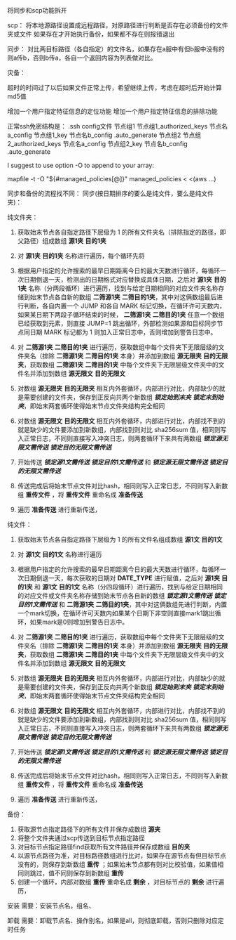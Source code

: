 

将同步和scp功能拆开

scp：
将本地源路径设置成远程路径，对原路径进行判断是否存在必须备份的文件夹或文件
如果存在才开始执行备份，如果都不存在则报错退出

同步：
对比两目标路径（各自指定）的文件名，如果存在a服中有但b服中没有的则a传b，否则b传a，各自一个返回内容为列表做对比。


灾备：




超时的时间过了以后如果文件正常上传，希望继续上传，考虑在超时后开始计算md5值


增加一个用户指定特征信息的定位功能
增加一个用户指定特征信息的排除功能


正常ssh免密结构是：
.ssh
    config文件
    节点组1
        节点组1_authorized_keys 节点名a_config 节点组1_key 节点名b_config .auto_generate
    节点组2
        节点组2_authorized_keys 节点名a_config 节点组2_key 节点名b_config .auto_generate

I suggest to use option -O to append to your array:

mapfile -t -O "${#managed_policies[@]}" managed_policies < <(aws ...)



同步和备份的流程找不同：
同步(按日期排序的要么是纯文件，要么是纯文件夹)：

纯文件夹：
1. 获取始末节点各自指定路径下层级为 1 的所有文件夹名（排除指定的路径，即父路径）组成数组 **源1夹** **目的1夹**
2. 对 **源1夹**  **目的1夹** 名称进行遍历，每个循环先将
3. 根据用户指定的允许搜索的最早日期距离今日的最大天数进行循环，每循环一次日期倒退一天，检测出的日期格式对应替换成具体日期，之后对 **源1夹**  **目的1夹** 名称（分两段循环）进行遍历，找到与给定日期相同的对应文件夹名称存储到始末节点各自新的数组 **二筛源1夹** **二筛目的1夹**，其中对这俩数组最后进行判断，各自内置一个 JUMP 和各自 MARK 标记切换，在循环许可天数内，如果某日期下两段子循环结束的时候， **二筛源1夹** **二筛目的1夹** 任意一个数组已经获取到元素，则直接 JUMP=1 跳出循环，外部检测如果源和目标同步节点同日期 MARK 标记都为 1 则加入正常日志中，否则增加到警告日志中。

4. 对 **二筛源1夹** **二筛目的1夹** 进行遍历，获取数组中每个文件夹下无限层级的文件夹名（排除 **二筛源1夹** **二筛目的1夹** 本身）并添加到数组 **源无限夹** **目的无限夹**，获取数组 **二筛源1夹** **二筛目的1夹** 中每个文件夹下无限层级文件夹中的文件名并添加到数组 **源无限文** **目的无限文**
5. 对数组 **源无限夹** **目的无限夹** 相互内外套循环，内部进行对比，内部缺少的就是需要创建的文件夹，保存到正反向共两个新数组 ***锁定始到末夹***  ***锁定末到始夹***，即始末两套循环使得始末节点文件夹结构完全相同
6. 对数组 **源无限文** **目的无限文** 相互内外套循环，内部进行对比，内部找不到的就是缺少的文件要添加到新数组，内部找到则对比 sha256sum 值，相同则写入正常日志，不同则直接写入冲突日志，则两套循环下来共有两数组 ***锁定源无限文需传送*** ***锁定目的无限文需传送***
7. 开始传送 ***锁定源1文需传送*** ***锁定目的1文需传送*** 和 ***锁定源无限文需传送*** ***锁定目的无限文需传送***
8. 传送完成后将始末节点文件对比hash，相同则写入正常日志，不同则写入新数组 **重传文件** ，将 **重传文件** 重命名成 **准备传送**
9.  遍历 **准备传送** 进行重新传送，


纯文件：

1. 获取始末节点各自指定路径下层级为 1 的所有文件名组成数组 **源1文** **目的1文**
2. 对 **源1文** **目的1文** 名称进行遍历
3. 根据用户指定的允许搜索的最早日期距离今日的最大天数进行循环，每循环一次日期倒退一天，每次获取的日期对 **DATE_TYPE** 进行赋值，之后对 **源1夹**  **目的1夹** 和 **源1文** **目的1文** 名称（分四段循环）进行遍历，找到与给定日期相同的对应文件或文件夹名称存储到始末节点各自新的数组 ***锁定源1文需传送*** ***锁定目的1文需传送*** 和 **二筛源1夹** **二筛目的1夹**，其中对这俩数组先进行判断，内置一个mark切换，在循环许可天数内如果某个日期下非空则直接mark1跳出循环，如果mark是0则增加到警告日志中。

4. 对 **二筛源1夹** **二筛目的1夹** 进行遍历，获取数组中每个文件夹下无限层级的文件夹名（排除 **二筛源1夹** **二筛目的1夹** 本身）并添加到数组 **源无限夹** **目的无限夹**，获取数组 **二筛源1夹** **二筛目的1夹** 中每个文件夹下无限层级文件夹中的文件名并添加到数组 **源无限文** **目的无限文**
5. 对数组 **源无限夹** **目的无限夹** 相互内外套循环，内部进行对比，内部缺少的就是需要创建的文件夹，保存到正反向共两个新数组 ***锁定始到末夹***  ***锁定末到始夹***，即始末两套循环使得始末节点文件夹结构完全相同
6. 对数组 **源无限文** **目的无限文** 相互内外套循环，内部进行对比，内部找不到的就是缺少的文件要添加到新数组，内部找到则对比 sha256sum 值，相同则写入正常日志，不同则直接写入冲突日志，则两套循环下来共有两数组 ***锁定源无限文需传送*** ***锁定目的无限文需传送***
7. 开始传送 ***锁定源1文需传送*** ***锁定目的1文需传送*** 和 ***锁定源无限文需传送*** ***锁定目的无限文需传送***
8. 传送完成后将始末节点文件对比hash，相同则写入正常日志，不同则写入新数组 **重传文件** ，将 **重传文件** 重命名成 **准备传送**
9.  遍历 **准备传送** 进行重新传送，








备份：
1. 获取源节点指定路径下的所有文件并保存成数组 **源夹**
2. 将整个文件夹通过scp传送到目标节点指定路径
3. 对目标节点指定路径find获取所有文件路径并保存成数组 **目的夹**
4. 以源节点路径为准，对目标路径数组进行比对，如果存在源节点有但目标节点没有的，则保存到新数组 **重传** ；如果始末节点都有则对比校验值，如果值相同则跳过，值不同则保存到新数组 **重传** 
5. 创建一个循环，内部对数组 **重传** 重命名成 **剩余** ，对目标节点的 **剩余** 进行遍历，


安装 
需要：安装节点名，组名、


卸载
需要：卸载节点名、操作别名，如果是all，则彻底卸载，否则只删除对应定时任务